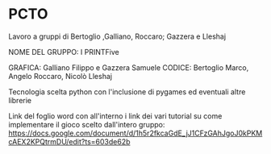 # PCTO
Lavoro a gruppi di Bertoglio ,Galliano, Roccaro; Gazzera e Lleshaj

NOME DEL GRUPPO: I PRINTFive

GRAFICA: Galliano Filippo e Gazzera Samuele
CODICE: Bertoglio Marco, Angelo Roccaro, Nicolò Lleshaj

Tecnologia scelta python con l'inclusione di pygames ed eventuali altre librerie

Link del foglio word con all'interno i link dei vari tutorial su come implementare il gioco scelto dall'intero gruppo: https://docs.google.com/document/d/1h5r2fkcaGdE_jJ1CFzGAhJgoJ0kPKMcAEX2KPQtrmDU/edit?ts=603de62b
